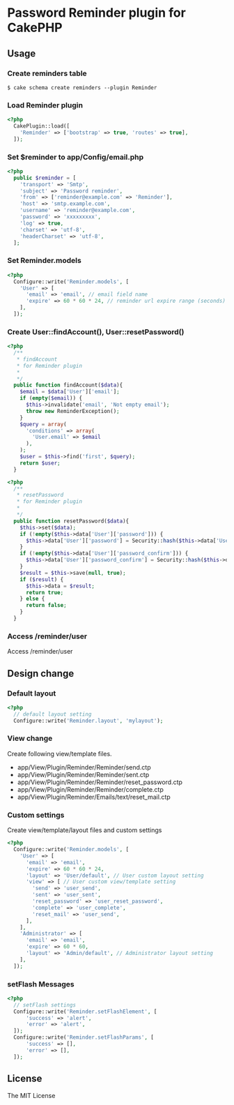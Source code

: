 # Password Reminder plugin for CakePHP

## Usage

### Create reminders table

    $ cake schema create reminders --plugin Reminder

### Load Reminder plugin

```php
<?php
  CakePlugin::load([
    'Reminder' => ['bootstrap' => true, 'routes' => true],
  ]);
```

### Set $reminder to app/Config/email.php

```php
<?php
  public $reminder = [
    'transport' => 'Smtp',
    'subject' => 'Password reminder',
    'from' => ['reminder@example.com' => 'Reminder'],
    'host' => 'smtp.example.com',
    'username' => 'reminder@example.com',
    'password' => 'xxxxxxxxx',
    'log' => true,
    'charset' => 'utf-8',
    'headerCharset' => 'utf-8',
  ];
```

### Set Reminder.models

```php
<?php
  Configure::write('Reminder.models', [
    'User' => [
      'email' => 'email', // email field name
      'expire' => 60 * 60 * 24, // reminder url expire range (seconds)
    ],
  ]);
```

### Create User::findAccount(), User::resetPassword()

```php
<?php
  /**
   * findAccount
   * for Reminder plugin
   *
   */
  public function findAccount($data){
    $email = $data['User']['email'];
    if (empty($email)) {
      $this->invalidate('email', 'Not empty email');
      throw new ReminderException();
    }
    $query = array(
      'conditions' => array(
        'User.email' => $email
      ),
    );
    $user = $this->find('first', $query);
    return $user;
  }
```

```php
<?php
  /**
   * resetPassword
   * for Reminder plugin
   *
   */
  public function resetPassword($data){
    $this->set($data);
    if (!empty($this->data['User']['password'])) {
      $this->data['User']['password'] = Security::hash($this->data['User']['password'], null, true);
    }
    if (!empty($this->data['User']['password_confirm'])) {
      $this->data['User']['password_confirm'] = Security::hash($this->data['User']['password_confirm'], null, true);
    }
    $result = $this->save(null, true);
    if ($result) {
      $this->data = $result;
      return true;
    } else {
      return false;
    }
  }
```

### Access /reminder/user

Access /reminder/user

## Design change

### Default layout

```php
<?php
  // default layout setting
  Configure::write('Reminder.layout', 'mylayout');
```

### View change

Create following view/template files.

- app/View/Plugin/Reminder/Reminder/send.ctp
- app/View/Plugin/Reminder/Reminder/sent.ctp
- app/View/Plugin/Reminder/Reminder/reset_password.ctp
- app/View/Plugin/Reminder/Reminder/complete.ctp
- app/View/Plugin/Reminder/Emails/text/reset_mail.ctp

### Custom settings

Create view/template/layout files and custom settings

```php
<?php
  Configure::write('Reminder.models', [
    'User' => [
      'email' => 'email',
      'expire' => 60 * 60 * 24,
      'layout' => 'User/default', // User custom layout setting
      'view' => [ // User custom view/template setting
        'send' => 'user_send',
        'sent' => 'user_sent',
        'reset_password' => 'user_reset_password',
        'complete' => 'user_complete',
        'reset_mail' => 'user_send',
      ],
    ],
    'Administrator' => [
      'email' => 'email',
      'expire' => 60 * 60,
      'layout' => 'Admin/default', // Administrator layout setting
    ],
  ]);
```

### setFlash Messages

```php
<?php
  // setFlash settings
  Configure::write('Reminder.setFlashElement', [
      'success' => 'alert',
      'error' => 'alert',
  ]);
  Configure::write('Reminder.setFlashParams', [
      'success' => [],
      'error' => [],
  ]);
```

## License

The MIT License

